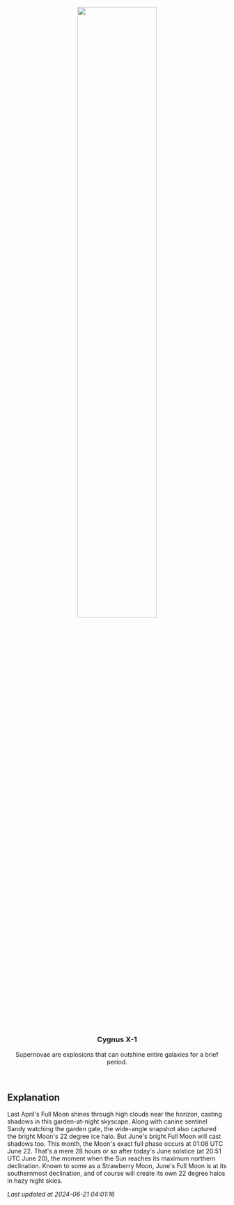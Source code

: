 <p align='center'>
    <img src='https://apod.nasa.gov/apod/image/2406/MoonHalo_pace.jpg' width='60%' />
    <h3 align="center">Cygnus X-1</h3>
    <p align="center">Supernovae are explosions that can outshine entire galaxies for a brief period.</p>
</p>
<br/>

Explanation
--
Last April's Full Moon shines through high clouds near the horizon, casting shadows in this garden-at-night skyscape. Along with canine sentinel Sandy watching the garden gate, the wide-angle snapshot also captured the bright Moon's 22 degree ice halo. But June's bright Full Moon will cast shadows too. This month, the Moon's exact full phase occurs at 01:08 UTC June 22. That's a mere 28 hours or so after today's June solstice (at 20:51 UTC June 20), the moment when the Sun reaches its maximum northern declination. Known to some as a Strawberry Moon, June's Full Moon is at its southernmost declination, and of course will create its own 22 degree halos in hazy night skies.


*Last updated at 2024-06-21 04:01:16*
